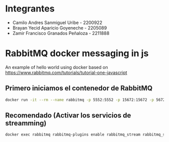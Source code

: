 # Integrantes
* Camilo Andres Sanmiguel Uribe - 2200922
* Brayan Yecid Aparicio Goyeneche - 2205089
* Zamir Francisco Granados Peñaloza - 2211888


# RabbitMQ docker messaging in js
An example of hello world using docker
based on https://www.rabbitmq.com/tutorials/tutorial-one-javascript

## Primero iniciamos el contenedor de RabbitMQ
```bash
docker run -it --rm --name rabbitmq -p 5552:5552 -p 15672:15672 -p 5672:5672 -e RABBITMQ_SERVER_ADDITIONAL_ERL_ARGS='-rabbitmq_stream advertised_host localhost' rabbitmq:4-management
```
## Recomendado (Activar los servicios de streamming)
```bash
docker exec rabbitmq rabbitmq-plugins enable rabbitmq_stream rabbitmq_stream_management 
```